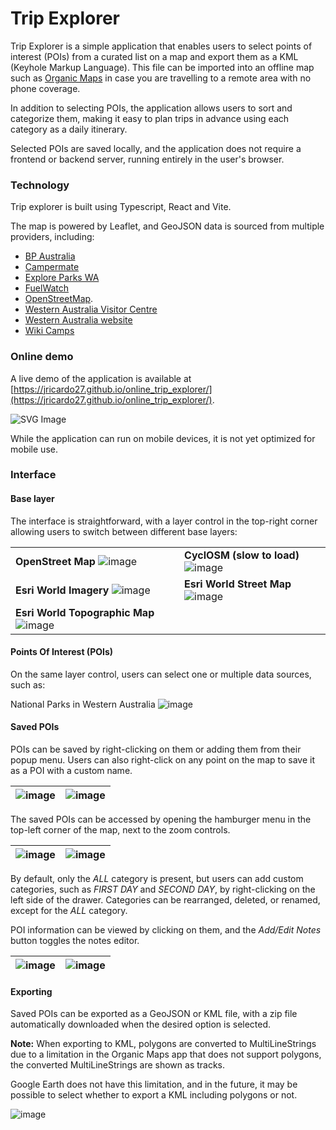 # Trip Explorer

Trip Explorer is a simple application that enables users to select points of interest (POIs) from a curated list on a map and export them as a
KML (Keyhole Markup Language). This file can be imported into an offline map such as [Organic Maps](https://organicmaps.app/) in case you are travelling to
a remote area with no phone coverage.

In addition to selecting POIs, the application allows users to sort and categorize them, making it easy to plan trips in advance using each category as a
daily itinerary.

Selected POIs are saved locally, and the application does not require a frontend or backend server, running entirely in the user's browser.

### Technology

Trip explorer is built using Typescript, React and Vite.

The map is powered by Leaflet, and GeoJSON data is sourced from multiple providers, including:

* [BP Australia](https://www.bp.com/en_au/australia/home/who-we-are/find-your-nearest-bp.html)
* [Campermate](https://campermate.com/)
* [Explore Parks WA](https://exploreparks.dbca.wa.gov.au/)
* [FuelWatch](https://www.fuelwatch.wa.gov.au/)
* [OpenStreetMap](https://www.openstreetmap.org/).
* [Western Australia Visitor Centre](https://www.wavisitorcentre.com.au/)
* [Western Australia website](https://www.westernaustralia.com/)
* [Wiki Camps](https://wikicamps.com.au/)

### Online demo
A live demo of the application is available at [https://jricardo27.github.io/online_trip_explorer/](https://jricardo27.github.io/online_trip_explorer/).

![SVG Image](docs/img/online_trip_explorer_qr.svg)

While the application can run on mobile devices, it is not yet optimized for mobile use.

### Interface

#### Base layer
The interface is straightforward, with a layer control in the top-right corner allowing users to switch between different base layers:

|                                                                                         |                                                                               |
|-----------------------------------------------------------------------------------------|-------------------------------------------------------------------------------|
| **OpenStreet Map** ![image](docs/img/openstreetmap_layer.webp)                          | **CyclOSM (slow to load)** ![image](docs/img/cyclosm_layer.webp)              |
| **Esri World Imagery** ![image](docs/img/esri_world_imagery_layer.webp)                 | **Esri World Street Map** ![image](docs/img/esri_world_street_map_layer.webp) |
| **Esri World Topographic Map** ![image](docs/img/esri_world_topographic_map_layer.webp) |                                                                               |



#### Points Of Interest (POIs)
On the same layer control, users can select one or multiple data sources, such as:

National Parks in Western Australia
![image](docs/img/national_parks.webp)


#### Saved POIs
POIs can be saved by right-clicking on them or adding them from their popup menu. Users can also right-click on any point on the map to save it as a POI with
a custom name.

| ![image](docs/img/context_menu_map.webp) | ![image](docs/img/poi_popup.webp) |
|------------------------------------------|-----------------------------------|

The saved POIs can be accessed by opening the hamburger menu in the top-left corner of the map, next to the zoom controls.

| ![image](docs/img/saved_poi_list.webp) | ![image](docs/img/context_menu_category.webp) |
|----------------------------------------|-----------------------------------------------|

By default, only the *ALL* category is present, but users can add custom categories, such as *FIRST DAY* and *SECOND DAY*, by right-clicking on the left side
of the drawer. Categories can be rearranged, deleted, or renamed, except for the *ALL* category.

POI information can be viewed by clicking on them, and the *Add/Edit Notes* button toggles the notes editor.

| ![image](docs/img/poi_drawer_info.webp) | ![image](docs/img/poi_drawer_info_and_editor.webp)  |
|-----------------------------------------|-----------------------------------------------------|


#### Exporting

Saved POIs can be exported as a GeoJSON or KML file, with a zip file automatically downloaded when the desired option is selected.

**Note:** When exporting to KML, polygons are converted to MultiLineStrings due to a limitation in the Organic Maps app that does not support polygons,
the converted MultiLineStrings are shown as tracks.

Google Earth does not have this limitation, and in the future, it may be possible to select whether to export a KML including polygons or not.


![image](docs/img/export_menu.webp)
